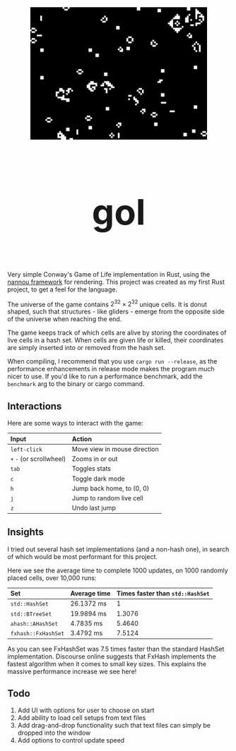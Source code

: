 <div align="center"> <img src="gol.webp" alt="screenshot" width="400"/> </div>
<div align="center" style="font-size: 40px;">

# gol

</div>
<br>

Very simple Conway's Game of Life implementation in Rust, using the [nannou framework](__https://github.com/nannou-org/nannou__) for rendering. This project was created as my first Rust project, to get a feel for the language.

The universe of the game contains $2^{32} \times 2^{32}$ unique cells. It is donut shaped, such that structures - like gliders - emerge from the opposite side of the universe when reaching the end.

The game keeps track of which cells are alive by storing the coordinates of live cells in a hash set. When cells are given life or killed, their coordinates are simply inserted into or removed from the hash set.

When compiling, I recommend that you use `cargo run --release`, as the performance enhancements in release mode makes the program much nicer to use. If you'd like to run a performance benchmark, add the `benchmark` arg to the binary or cargo command.

## Interactions

Here are some ways to interact with the game:

| Input                    | Action                       |
| :----------------------- | :--------------------------- |
| `left-click`             | Move view in mouse direction |
| `+` `-` (or scrollwheel) | Zooms in or out              |
| `tab`                    | Toggles stats                |
| `c`                      | Toggle dark mode             |
| `h`                      | Jump back home, to (0, 0)    |
| `j`                      | Jump to random live cell     |
| `z`                      | Undo last jump               |

## Insights

I tried out several hash set implementations (and a non-hash one), in search of which would be most performant for this project. 

Here we see the average time to complete 1000 updates, on 1000 randomly placed cells, over 10,000 runs:

| Set                 | Average time     | Times faster than `std::HashSet` |
| :------------------ | :--------------- | :------------------------------- |
| `std::HashSet`      | 26.1372 ms       | 1                                |
| `std::BTreeSet`     | 19.9894 ms       | 1.3076                           |
| `ahash::AHashSet`   | 4.7835 ms        | 5.4640                           |
| `fxhash::FxHashSet` | 3.4792 ms        | 7.5124                           |

As you can see FxHashSet was 7.5 times faster than the standard HashSet implementation. Discourse online suggests that FxHash implements the fastest algorithm when it comes to small key sizes. This explains the massive performance increase we see here!

## Todo

1. Add UI with options for user to choose on start
2. Add ability to load cell setups from text files
4. Add drag-and-drop functionality such that text files can simply be dropped into the window
5. Add options to control update speed
